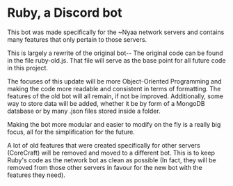 Ruby, a Discord bot
======

This bot was made specifically for the ~Nyaa network servers and contains many features that only pertain to those servers.

This is largely a rewrite of the original bot-- The original code can be found in the file ruby-old.js. That file will serve as the base point for all future code in this project.

The focuses of this update will be more Object-Oriented Programming and making the code more readable and consistent in terms of formatting. The features of the old bot will all remain, if not be improved.
Additionally, some way to store data will be added, whether it be by form of a MongoDB database or by many .json files stored inside a folder.

Making the bot more modular and easier to modify on the fly is a really big focus, all for the simplification for the future.

A lot of old features that were created specifically for other servers (CoreCraft) will be removed and moved to a different bot. This is to keep Ruby's code as the network bot as clean as possible (In fact, they will be removed from those other servers in favour for the new bot with the features they need).
